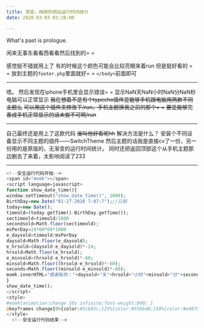 ```yaml
---
title: 渐变，绚丽的网站运行时间统计
date: 2020-03-03 03:28:00

---
```

What's past is prologue.

<!--more-->闲来无事东看看西看看然后找到的= =
感觉挺不错就用上了
有的时候这个颜色可能会比较亮眼来着run
但是挺好看的 = =
放到主题的`footer.php`里面就好= =
`</body>`前面即可


----------
唔。
然后发现在iphone手机里会显示错误= =
显示NaN天NaN小时NaN分NaN秒
电脑可以正常显示
~~我在想着不是有个typecho插件是能够手机跟电脑用两款不同主题么~~
~~可以用这个插件来修改下/run，手机主题换我之前的那个= =~~
~~要是能够完善成手机正常显示的话未尝不可啊/run~~


----------
自己最终还是用上了这款代码
~~谁叫他好看呢hh~~
解决方法是什么？
安装个不同设备显示不同主题的插件——SwitchTheme
然后主题的话我是直接cv了一份，另一份用的是原版的，无渐变的运行时间统计。
同时还把返回顶部这个从手机主题那边删去了来着，太影响阅读了233

----------


```php
<!--安全运行代码开始-->
<span id="momk"></span>
<script language=javascript>
function show_date_time(){
window.setTimeout("show_date_time()", 1000);
BirthDay=new Date("01-27-2020 7:07:7");//日期
today=new Date();
timeold=(today.getTime()-BirthDay.getTime());
sectimeold=timeold/1000
secondsold=Math.floor(sectimeold);
msPerDay=24*60*60*1000
e_daysold=timeold/msPerDay
daysold=Math.floor(e_daysold);
e_hrsold=(daysold-e_daysold)*-24;
hrsold=Math.floor(e_hrsold);
e_minsold=(hrsold-e_hrsold)*-60;
minsold=Math.floor((hrsold-e_hrsold)*-60);
seconds=Math.floor((minsold-e_minsold)*-60);
momk.innerHTML="感谢有你："+daysold+"天"+hrsold+"小时"+minsold+"分"+seconds+"秒" ;
}
show_date_time();
</script>
<style>
#momk{animation:change 10s infinite;font-weight:800; }
@keyframes change{0%{color:#5cb85c;}25%{color:#556bd8;}50%{color:#e40707;}75%{color:#66e616;}100% {color:#67bd31;}}
</style>
  <!--安全运行代码结束-->
```
